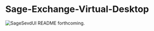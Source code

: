 # Sage-Exchange-Virtual-Desktop
![SageSevdUI](https://developer.sagepayments.com/sites/default/files/paymentsolutions-virtual-desktop_v1.png)
README forthcoming.
